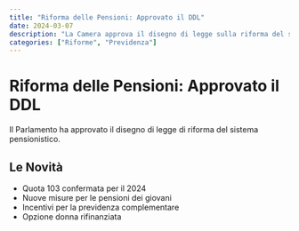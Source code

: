 ```yaml
---
title: "Riforma delle Pensioni: Approvato il DDL"
date: 2024-03-07
description: "La Camera approva il disegno di legge sulla riforma del sistema pensionistico: flessibilità in uscita e nuove misure per i giovani."
categories: ["Riforme", "Previdenza"]
---
```


# Riforma delle Pensioni: Approvato il DDL

Il Parlamento ha approvato il disegno di legge di riforma del sistema pensionistico.

## Le Novità

- Quota 103 confermata per il 2024
- Nuove misure per le pensioni dei giovani
- Incentivi per la previdenza complementare
- Opzione donna rifinanziata 